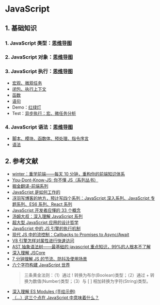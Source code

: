 # JavaScript

## 1. 基础知识

### 1. JavaScript 类型：[思维导图](/Notes/JavaScript/JavaScript类型.md)

### 2. JavaScript 对象：[思维导图](/Notes/JavaScript/JavaScript对象.md)

### 3. JavaScript 执行：[思维导图](/Notes/JavaScript/JavaScript执行.md)

- [宏观、微观任务](/Notes/JavaScript/JavaScript执行.md)
- [闭包、执行上下文](/Notes/JavaScript/JavaScript执行.md)
- [函数](/Notes/JavaScript/JavaScript执行.md)
- [语句](/Notes/JavaScript/JavaScript执行.md)
- Demo：[红绿灯](/Demo/JavaScript/trafficLight/index.html)
- Test：[异步执行：宏、微任务分析](/Notes/JavaScript/Task.md)

### 4. JavaScript 语法：[思维导图](/Notes/JavaScript/JavaScript语法.md)

- [脚本、模块、函数体、预处理、指令序言](/Notes/JavaScript/JavaScript语法.md)
- [语法](/Notes/JavaScript/JavaScript语法.md)

## 2. 参考文献

- [winter：重学前端——每天 10 分钟，重构你的前端知识体系](https://time.geekbang.org/column/intro/154)
- [You-Dont-Know-JS: 你不懂 JS（系列丛书）](https://github.com/JoeHetfield/You-Dont-Know-JS)
- [掘金翻译-前端系列](https://github.com/xitu/gold-miner/blob/master/front-end.md)
- [JavaScript 是如何工作的](https://github.com/xitu/gold-miner/blob/master/TODO1/how-javascript-works-inside-the-networking-layer-how-to-optimize-its-performance-and-security.md)
- [冴羽写博客的地方，预计写四个系列：JavaScript 深入系列、JavaScript 专题系列、ES6 系列、React 系列](https://github.com/mqyqingfeng/Blog)
- [JavaScript 开发者应懂的 33 个概念 ](https://github.com/stephentian/33-js-concepts)
- [汤姆大叔：深入理解 JavaScript 系列](http://www.cnblogs.com/TomXu/archive/2011/12/15/2288411.html#4028075)
- [超大型 JavaScript 应用的设计哲学](https://zhuanlan.zhihu.com/p/35929167)
- [JavaScript 中的 JS 引擎的执行机制](https://juejin.im/post/5a61a6786fb9a01cc026522c)
- [现代 JS 中的流控制：Callbacks to Promises to Async/Await](https://www.zcfy.cc/article/flow-control-in-modern-js-callbacks-to-promises-to-async-await)
- [V8 引擎怎样对属性进行快速访问](https://github.com/xitu/gold-miner/blob/master/TODO/fast-properties-in-v8.md)
- [AST 抽象语法树——最基础的 javascript 重点知识，99%的人根本不了解](https://juejin.im/entry/5b8ba64051882543036711dd?utm_source=gold_browser_extension)
- [深入理解 JSCore](https://juejin.im/post/5b7f6a27e51d4538b063f233?utm_medium=fe&utm_source=weixinqun)
- [7 分钟理解 JS 的节流、防抖及使用场景](https://juejin.im/post/5b8de829f265da43623c4261?utm_source=gold_browser_extension)
- [六个字符构建 JavaScript 世界](https://mp.weixin.qq.com/s/9Qb9rEc3aTi7wj49vIkUTg)
  > 三条黄金法则：（1）通过 ! 转换为布尔(Boolean)类型；（2）通过 + 转换为数值(Number)类型；（3）与 [ ] 相加转换为字符(String)类型。
- [深入理解 ES Modules (手绘示例)](https://www.zcfy.cc/article/es-modules-a-cartoon-deep-dive-mozilla-hacks-the-web-developer-blog)
- [（...）这三个点在 JavaScript 中意味着什么？](https://www.zcfy.cc/article/what-do-the-three-dots-mean-in-javascript)
